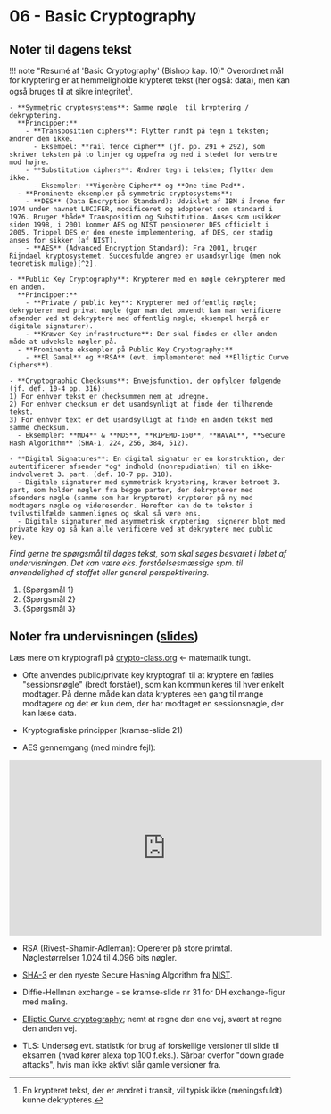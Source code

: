# 06 - Basic Cryptography

## Noter til dagens tekst

!!! note "Resumé af 'Basic Cryptography' (Bishop kap. 10)"
    Overordnet mål for kryptering er at hemmeligholde krypteret tekst (her også: data), men kan også bruges til at sikre integritet[^1].

    - **Symmetric cryptosystems**: Samme nøgle  til kryptering / dekryptering.   
      **Principper:**
        - **Transposition ciphers**: Flytter rundt på tegn i teksten; ændrer dem ikke.  
          - Eksempel: **rail fence cipher** (jf. pp. 291 + 292), som skriver teksten på to linjer og oppefra og ned i stedet for venstre mod højre.  
        - **Substitution ciphers**: Ændrer tegn i teksten; flytter dem ikke.   
          - Eksempler: **Vigenère Cipher** og **One time Pad**.
      - **Prominente eksempler på symmetric cryptosystems**:
        - **DES** (Data Encryption Standard): Udviklet af IBM i årene før 1974 under navnet LUCIFER, modificeret og adopteret som standard i 1976. Bruger *både* Transposition og Substitution. Anses som usikker siden 1998, i 2001 kommer AES og NIST pensionerer DES officielt i 2005. Trippel DES er den eneste implementering, af DES, der stadig anses for sikker (af NIST).
        - **AES** (Advanced Encryption Standard): Fra 2001, bruger Rijndael kryptosystemet. Succesfulde angreb er usandsynlige (men nok teoretisk mulige)[^2].

    - **Public Key Cryptography**: Krypterer med en nøgle dekrypterer med en anden.   
      **Principper:**   
        - **Private / public key**: Krypterer med offentlig nøgle; dekrypterer med privat nøgle (gør man det omvendt kan man verificere afsender ved at dekryptere med offentlig nøgle; eksempel herpå er digitale signaturer).   
        - **Kræver Key infrastructure**: Der skal findes en eller anden måde at udveksle nøgler på.
      - **Prominente eksempler på Public Key Cryptography:**
        - **El Gamal** og **RSA** (evt. implementeret med **Elliptic Curve Ciphers**).

    - **Cryptographic Checksums**: Envejsfunktion, der opfylder følgende (jf. def. 10-4 pp. 316):   
    1) For enhver tekst er checksummen nem at udregne.   
    2) For enhver checksum er det usandsynligt at finde den tilhørende tekst.   
    3) For enhver text er det usandsylligt at finde en anden tekst med samme checksum.      
      - Eksempler: **MD4** & **MD5**, **RIPEMD-160**, **HAVAL**, **Secure Hash Algorithm** (SHA-1, 224, 256, 384, 512).

    - **Digital Signatures**: En digital signatur er en konstruktion, der autentificerer afsender *og* indhold (nonrepudiation) til en ikke-indvolveret 3. part. (def. 10-7 pp. 318).
      - Digitale signaturer med symmetrisk kryptering, kræver betroet 3. part, som holder nøgler fra begge parter, der dekrypterer med afsenders nøgle (samme som har krypteret) krypterer på ny med modtagers nøgle og videresender. Herefter kan de to tekster i tvilvstilfælde sammenlignes og skal så være ens.
      - Digitale signaturer med asymmetrisk kryptering, signerer blot med private key og så kan alle verificere ved at dekryptere med public key.

*Find gerne tre spørgsmål til dages tekst, som skal søges besvaret i løbet af undervisningen. Det kan være eks. forståelsesmæssige spm. til anvendelighed af stoffet eller generel perspektivering.*

1. {Spørgsmål 1}
2. {Spørgsmål 2}
3. {Spørgsmål 3}

## Noter fra undervisningen ([slides](https://github.com/kramse/security-courses/blob/master/courses/system-and-software/system-security/7-basic-cryptography.pdf))

Læs mere om kryptografi på [crypto-class.org](https://www.coursera.org/learn/crypto) <- matematik tungt.

- Ofte anvendes public/private key kryptografi til at kryptere en fælles "sessionsnøgle" (bredt forstået), som kan kommunikeres til hver enkelt modtager. På denne måde kan data krypteres een gang til mange modtagere og det er kun dem, der har modtaget en sessionsnøgle, der kan læse data.

- Kryptografiske principper (kramse-slide 21)


- AES gennemgang (med mindre fejl):

<center><iframe width="560" height="315" src="https://www.youtube.com/embed/mlzxpkdXP58" frameborder="0" allow="accelerometer; autoplay; encrypted-media; gyroscope; picture-in-picture" allowfullscreen></iframe></center>

- RSA (Rivest-Shamir-Adleman): Opererer på store primtal. Nøglestørrelser 1.024 til 4.096 bits nøgler.

- [SHA-3](https://en.wikipedia.org/wiki/SHA-3) er den nyeste Secure Hashing Algorithm fra [NIST](https://en.wikipedia.org/wiki/National_Institute_of_Standards_and_Technology).

- Diffie-Hellman exchange - se kramse-slide nr 31 for DH exchange-figur med maling.

- [Elliptic Curve cryptography](https://en.wikipedia.org/wiki/Elliptic-curve_cryptography); nemt at regne den ene vej, svært at regne den anden vej.

- TLS: Undersøg evt. statistik for brug af forskellige versioner til slide til eksamen (hvad kører alexa top 100 f.eks.). Sårbar overfor "down grade attacks", hvis man ikke aktivt slår gamle versioner fra. 

[^1]: En krypteret tekst, der er ændret i transit, vil typisk ikke (meningsfuldt) kunne dekrypteres.  
[^2]: Bishop pp. 305.
